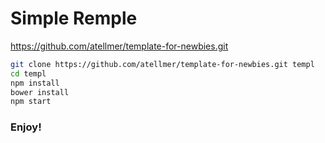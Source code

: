 # Simple Remple

https://github.com/atellmer/template-for-newbies.git

```sh
git clone https://github.com/atellmer/template-for-newbies.git templ
cd templ
npm install
bower install
npm start
```
### Enjoy!